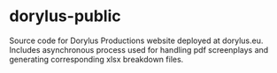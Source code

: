 # dorylus-public

Source code for Dorylus Productions website deployed at dorylus.eu. Includes asynchronous process used for handling pdf screenplays and generating corresponding xlsx breakdown files.
